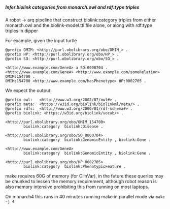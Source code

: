 ##### Infer biolink categories from monarch.owl and rdf:type triples

A robot -> arq pipeline that construct biolink:category triples from 
either monarch.owl and the biolink-model.ttl file alone, or along with
rdf:type triples in dipper

For example, given the input turtle

```
@prefix OMIM: <http://purl.obolibrary.org/obo/OMIM_> .
@prefix HP: <http://purl.obolibrary.org/obo/HP_> .
@prefix SO: <http://purl.obolibrary.org/obo/SO_> .

<http://www.example.com/GeneA> a SO:0000704 .
<http://www.example.com/GeneA> <http://www.example.com/someRelation> OMIM:154700 .
OMIM:154700 <http://www.example.com/hasPhenotype> HP:0002705 .
```

We expect the output:

```
@prefix owl:   <http://www.w3.org/2002/07/owl#> .
@prefix meta:  <https://w3id.org/biolink/biolinkml/meta/> .
@prefix rdfs:  <http://www.w3.org/2000/01/rdf-schema#> .
@prefix biolink: <https://w3id.org/biolink/vocab/> .

<http://purl.obolibrary.org/obo/OMIM_154700>
        biolink:category  biolink:Disease .

<http://purl.obolibrary.org/obo/SO_0000704>
        biolink:category  biolink:GenomicEntity , biolink:Gene .

<http://www.example.com/GeneA>
        biolink:category  biolink:GenomicEntity , biolink:Gene .

<http://purl.obolibrary.org/obo/HP_0002705>
        biolink:category  biolink:PhenotypicFeature .
```

make requires 60G of memory (for ClinVar), in the future these queries may
be chunked to lessen the memory requirement, although robot reason is also
memory intensive prohibiting this from running on most laptops.

On monarch4 this runs in 40 minutes running make in parallel mode via
```make -j 4```